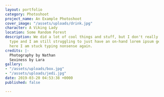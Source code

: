 ```yaml
---
layout: portfolio
category: Photoshoot
project_name: An Example Photoshoot
cover_image: "/assets/uploads/drink.jpg"
character: A Viking Lady
location: Some Random Forest
description: We did a lot of cool things and stuff, but I don't really know what to
  type and I am still struggling to just have an on-hand lorem ipsum generator so
  here I am stuck typing nonsense again.
credits: |-
  Photography by Nathan
  Sexiness by Lara
gallery:
- "/assets/uploads/box.jpg"
- "/assets/uploads/jedi.jpg"
date: 2019-03-20 04:53:38 +0000
published: false

---
```

